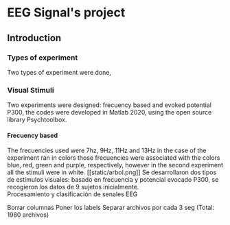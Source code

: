 # EEG Signal's project
## Introduction
### Types of experiment
Two types of experiment were done, 
### Visual Stimuli
Two experiments were designed: frecuency based and evoked potential P300, the codes were developed in Matlab 2020, using the open source library Psychtoolbox.
#### Frecuency based
The frecuencies used were 7hz, 9Hz, 11Hz and 13Hz in the case of the experiment ran in colors those frecuencies were associated with the colors blue, red, green and purple, respectively, however in the second experiment all the stimuli were in white.
[[static/arbol.png]]
Se desarrollaron dos tipos de estímulos visuales: basado en frecuencia y potencial evocado P300, se recogieron los datos de 9 sujetos inicialmente.  
Procesamiento y clasificación de senales EEG

Borrar columnas
Poner los labels
Separar archivos por cada 3 seg (Total: 1980 archivos)

